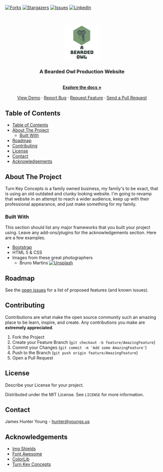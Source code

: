 [![Forks][forks-shield]][forks-url]
[![Stargazers][stars-shield]][stars-url]
[![Issues][issues-shield]][issues-url]
[![LinkedIn][linkedin-shield]][linkedin-url]



<!-- PROJECT LOGO -->
<br />
<p align="center">
  <a href="https://jameshunteryoung.me">
    <img src="./aBeardedOwl.png" alt="Logo" width="120" height="120">
  </a>

  <h3 align="center">A Bearded Owl Production Website</h3>

  <p align="center">
    <br />
    <a href="https://github.com/A-Bearded-Owl/WEB_aBeardedOwl/"><strong>Explore the docs »</strong></a>
    <br />
    <br />
    <a href="https://github.com/A-Bearded-Owl/WEB_aBeardedOwl/">View Demo</a>
    ·
    <a href="https://github.com/A-Bearded-Owl/WEB_aBeardedOwl/issues">Report Bug</a>
    ·
    <a href="https://github.com/A-Bearded-Owl/WEB_aBeardedOwl/issues">Request Feature</a>
    ·
    <a href="https://github.com/A-Bearded-Owl/WEB_aBeardedOwl/pulls">Send a Pull Request</a>
  </p>
</p>



<!-- TABLE OF CONTENTS -->
## Table of Contents

- [Table of Contents](#table-of-contents)
- [About The Project](#about-the-project)
  - [Built With](#built-with)
- [Roadmap](#roadmap)
- [Contributing](#contributing)
- [License](#license)
- [Contact](#contact)
- [Acknowledgements](#acknowledgements)



<!-- ABOUT THE PROJECT -->
## About The Project

<!-- [![Product Name Screen Shot][product-screenshot]](https://example.com) -->
Turn Key Concepts is a family owned business, my family's to be exact, that is using an old outdated and clunky looking website. I'm going to revamp that website in an attempt to reach a wider audience, keep up with their professional appearance, and just make something for my family. 


### Built With
This section should list any major frameworks that you built your project using. Leave any add-ons/plugins for the acknowledgements section. Here are a few examples.
* [Bootstrap](https://getbootstrap.com)
* HTML 5 & CSS
* Images from these great photographers
  * Bruno Martins [![Unsplash][unslpash-shield]][Bruno-Martins]


<!-- ROADMAP -->
## Roadmap

See the [open issues](https://github.com/A-Bearded-Owl/WEB_aBeardedOwl/issues) for a list of proposed features (and known issues).


<!-- CONTRIBUTING -->
## Contributing

Contributions are what make the open source community such an amazing place to be learn, inspire, and create. Any contributions you make are **extremely appreciated**.

1. Fork the Project
2. Create your Feature Branch (`git checkout -b feature/AmazingFeature`)
3. Commit your Changes (`git commit -m 'Add some AmazingFeature'`)
4. Push to the Branch (`git push origin feature/AmazingFeature`)
5. Open a Pull Request


<!-- LICENSE -->
## License
Describe your License for your project. 

Distributed under the MIT License. See `LICENSE` for more information.


<!-- CONTACT -->
## Contact

James Hunter Young - hunter@youngs.us

<!-- Project Link: [https://github.com/A-Bearded-Owl09/repo_name](https://github.com/A-Bearded-Owl09/repo_name) -->



<!-- ACKNOWLEDGEMENTS -->
## Acknowledgements
* [Img Shields](https://shields.io)
* [Font Awesome](https://fontawesome.com)
* [ColorLib](https://colorlib.com/)
* [Turn Key Concepts](https://www.turnkeyconcepts.com)




<!-- MARKDOWN LINKS & IMAGES -->
<!-- https://www.markdownguide.org/basic-syntax/#reference-style-links -->
[forks-shield]: https://img.shields.io/github/forks/A-Bearded-Owl09/TKC-Website?style=flat-square
[forks-url]: https://github.com/A-Bearded-Owl/WEB_aBeardedOwl/network/members
[stars-shield]: https://img.shields.io/github/stars/A-Bearded-Owl09/TKC-Website?style=flat-square
[stars-url]: https://github.com/A-Bearded-Owl/WEB_aBeardedOwl/stargazers
[issues-shield]: https://img.shields.io/github/issues/A-Bearded-Owl09/TKC-Website?style=flat-square
[issues-url]: https://github.com/A-Bearded-Owl/WEB_aBeardedOwl/issues
[linkedin-shield]: https://img.shields.io/badge/-LinkedIn-black.svg?style=flat-square&logo=linkedin&colorB=555
[linkedin-url]: https://www.linkedin.com/in/jameshunteryoung/p
[unslpash-shield]: https://img.shields.io/badge/-Unsplash-black?style=flat&logo=unsplash&colorB=555
[Bruno-Martins]: https://unsplash.com/@brunus
